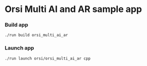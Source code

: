 # Orsi Multi AI and AR sample app


### Build app

```bash
./run build orsi_multi_ai_ar
```

### Launch app

```bash
./run launch orsi/orsi_multi_ai_ar cpp
```
